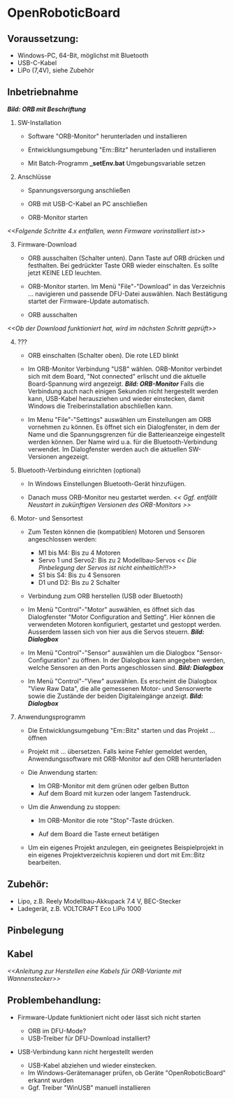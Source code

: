 # OpenRoboticBoard

## Voraussetzung:

- Windows-PC, 64-Bit, möglichst mit Bluetooth
- USB-C-Kabel
- LiPo (7,4V), siehe Zubehör

## Inbetriebnahme

***Bild: ORB mit Beschriftung***

1. SW-Installation
   
   - Software "ORB-Monitor" herunterladen und installieren
   
   - Entwicklungsumgebung "Em::Bitz" herunterladen und installieren
   
   - Mit Batch-Programm **_setEnv.bat** Umgebungsvariable setzen

2. Anschlüsse
   
   - Spannungsversorgung anschließen
   
   - ORB mit USB-C-Kabel an PC anschließen
   
   - ORB-Monitor starten

*<<Folgende Schritte 4.x entfallen, wenn Firmware vorinstalliert ist>>*

3. Firmware-Download
   
   - ORB ausschalten (Schalter unten). Dann Taste auf ORB drücken und festhalten.
     Bei gedrückter Taste ORB wieder einschalten. Es sollte jetzt KEINE LED leuchten.
   
   - ORB-Monitor starten. Im Menü "File"-"Download" in das Verzeichnis ... navigieren und passende DFU-Datei auswählen. Nach Bestätigung startet der Firmware-Update automatisch.
   
   - ORB ausschalten

*<<Ob der Download funktioniert hat, wird im nächsten Schritt geprüft>>*

4. ???
   
   - ORB einschalten (Schalter oben). Die rote LED blinkt
   
   - Im ORB-Monitor Verbindung "USB" wählen. ORB-Monitor verbindet sich mit dem Board, "Not connected" erlischt und die aktuelle Board-Spannung wird angezeigt.
     ***Bild: ORB-Monitor***
     Falls die Verbindung auch nach einigen Sekunden nicht hergestellt werden kann, USB-Kabel herausziehen und wieder einstecken, damit Windows die Treiberinstallation abschließen kann. 
   
   - Im Menu "File"-"Settings" auswählen um Einstellungen am ORB vornehmen zu können. Es öffnet sich ein Dialogfenster, in dem der Name und die Spannungsgrenzen für die Batterieanzeige eingestellt werden können. Der Name wird u.a. für die Bluetooth-Verbindung verwendet.
     Im Dialogfenster werden auch die aktuellen SW-Versionen angezeigt.

5. Bluetooth-Verbindung einrichten (optional)
   
   - In Windows Einstellungen Bluetooth-Gerät hinzufügen. 
   
   - Danach muss ORB-Monitor neu gestartet werden. 
     *<< Ggf. entfällt Neustart in zukünftigen Versionen des ORB-Monitors >>*

6. Motor- und Sensortest
   
   - Zum Testen können die (kompatiblen) Motoren und Sensoren angeschlossen werden:
     
     - M1 bis M4: Bis zu 4 Motoren
     - Servo 1 und Servo2: Bis zu 2 Modellbau-Servos
       *<< Die Pinbelegung der Servos ist nicht einheitlich!!!>>*
     - S1 bis S4: Bis zu 4 Sensoren
     - D1 und D2: Bis zu 2 Schalter
   
   - Verbindung zum ORB herstellen (USB oder Bluetooth)
   
   - Im Menü "Control"-"Motor" auswählen, es öffnet sich das Dialogfenster "Motor Configuration and Setting".
     Hier können die verwendeten Motoren konfiguriert, gestartet und gestoppt werden. Ausserdem lassen sich von hier aus die Servos steuern.
     ***Bild: Dialogbox***
   
   - Im Menü "Control"-"Sensor" auswählen um die Dialogbox "Sensor-Configuration" zu öffnen. In der Dialogbox kann angegeben werden, welche Sensoren an den Ports angeschlossen sind.
     ***Bild: Dialogbox***
   
   - Im Menü "Control"-"View" auswählen. Es erscheint die Dialogbox "View Raw Data", die alle gemessenen Motor- und Sensorwerte sowie die Zustände der beiden Digitaleingänge anzeigt. 
     ***Bild: Dialogbox***

7. Anwendungsprogramm
   
   - Die Entwicklungsumgebung "Em::Bitz" starten und das Projekt ... öffnen
   
   - Projekt mit ... übersetzen. Falls keine Fehler gemeldet werden, Anwendungssoftware mit ORB-Monitor auf den ORB herunterladen
   
   - Die Anwendung starten:
     
     - Im ORB-Monitor mit dem grünen oder gelben Button
     - Auf dem Board mit kurzen oder langem Tastendruck.
   
   - Um die Anwendung zu stoppen:
     
     - Im ORB-Monitor die rote "Stop"-Taste drücken.
     
     - Auf dem Board die Taste erneut betätigen
   
   - Um ein eigenes Projekt anzulegen, ein geeignetes Beispielprojekt in ein eigenes Projektverzeichnis kopieren und dort mit Em::Bitz bearbeiten.

## Zubehör:

- Lipo, z.B. Reely Modellbau-Akkupack 7.4 V, BEC-Stecker
- Ladegerät, z.B. VOLTCRAFT Eco LiPo 1000

## Pinbelegung

## Kabel

*<<Anleitung zur Herstellen eine Kabels für ORB-Variante mit Wannenstecker>>*

## Problembehandlung:

- Firmware-Update funktioniert nicht oder lässt sich nicht starten
  
  - ORB im DFU-Mode?
  - USB-Treiber für DFU-Download installiert?

- USB-Verbindung kann nicht hergestellt werden
  
  - USB-Kabel abziehen und wieder einstecken.
  - Im Windows-Gerätemanager prüfen, ob Geräte "OpenRoboticBoard" erkannt wurden
  - Ggf. Treiber "WinUSB" manuell installieren  
